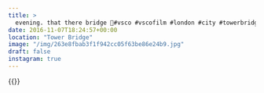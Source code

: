 ```yaml
---
title: >
  evening. that there bridge 🌄#vsco #vscofilm #london #city #towerbridge #bridge #sunset #dusk
date: 2016-11-07T18:24:57+00:00
location: "Tower Bridge"
image: "/img/263e8fbab3f1f942cc05f63be86e24b9.jpg"
draft: false
instagram: true
---
```


{{<photo src="/img/263e8fbab3f1f942cc05f63be86e24b9.jpg">}}
